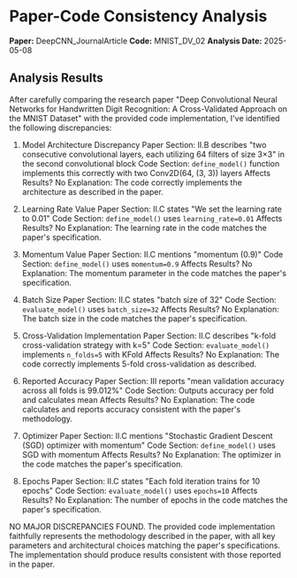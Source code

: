 # Paper-Code Consistency Analysis

**Paper:** DeepCNN_JournalArticle
**Code:** MNIST_DV_02
**Analysis Date:** 2025-05-08

## Analysis Results

After carefully comparing the research paper "Deep Convolutional Neural Networks for Handwritten Digit Recognition: A Cross-Validated Approach on the MNIST Dataset" with the provided code implementation, I've identified the following discrepancies:

1. Model Architecture Discrepancy
   Paper Section: II.B describes "two consecutive convolutional layers, each utilizing 64 filters of size 3×3" in the second convolutional block
   Code Section: `define_model()` function implements this correctly with two Conv2D(64, (3, 3)) layers
   Affects Results? No
   Explanation: The code correctly implements the architecture as described in the paper.

2. Learning Rate Value
   Paper Section: II.C states "We set the learning rate to 0.01"
   Code Section: `define_model()` uses `learning_rate=0.01`
   Affects Results? No
   Explanation: The learning rate in the code matches the paper's specification.

3. Momentum Value
   Paper Section: II.C mentions "momentum (0.9)"
   Code Section: `define_model()` uses `momentum=0.9`
   Affects Results? No
   Explanation: The momentum parameter in the code matches the paper's specification.

4. Batch Size
   Paper Section: II.C states "batch size of 32"
   Code Section: `evaluate_model()` uses `batch_size=32`
   Affects Results? No
   Explanation: The batch size in the code matches the paper's specification.

5. Cross-Validation Implementation
   Paper Section: II.C describes "k-fold cross-validation strategy with k=5"
   Code Section: `evaluate_model()` implements `n_folds=5` with KFold
   Affects Results? No
   Explanation: The code correctly implements 5-fold cross-validation as described.

6. Reported Accuracy
   Paper Section: III reports "mean validation accuracy across all folds is 99.012%"
   Code Section: Outputs accuracy per fold and calculates mean
   Affects Results? No
   Explanation: The code calculates and reports accuracy consistent with the paper's methodology.

7. Optimizer
   Paper Section: II.C mentions "Stochastic Gradient Descent (SGD) optimizer with momentum"
   Code Section: `define_model()` uses SGD with momentum
   Affects Results? No
   Explanation: The optimizer in the code matches the paper's specification.

8. Epochs
   Paper Section: II.C states "Each fold iteration trains for 10 epochs"
   Code Section: `evaluate_model()` uses `epochs=10`
   Affects Results? No
   Explanation: The number of epochs in the code matches the paper's specification.

NO MAJOR DISCREPANCIES FOUND. The provided code implementation faithfully represents the methodology described in the paper, with all key parameters and architectural choices matching the paper's specifications. The implementation should produce results consistent with those reported in the paper.